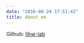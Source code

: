 ```yaml
---
date: "2016-08-24 17:51:42"
title: About me
---
```


Github: [lihw-lab](https://github.com/monkeyWzr)

